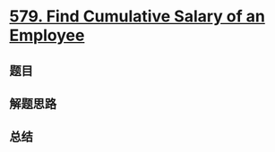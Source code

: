# [579. Find Cumulative Salary of an Employee](https://leetcode.com/problems/find-cumulative-salary-of-an-employee/)

## 题目


## 解题思路


## 总结


